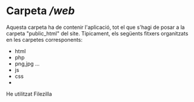# Carpeta _/web_

Aquesta carpeta ha de contenir l'aplicació, tot el que s'hagi de posar a la carpeta "public_html" del site.
Típicament, els següents fitxers organitzats en les carpetes corresponents:
 -  html
 -  php
 -  png,jpg ...
 -  js
 -  css
 -  

 He utilitzat Filezilla
